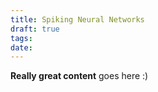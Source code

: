 ```yaml
---
title: Spiking Neural Networks
draft: true
tags: 
date:
---
```

 
**Really great content** goes here :)